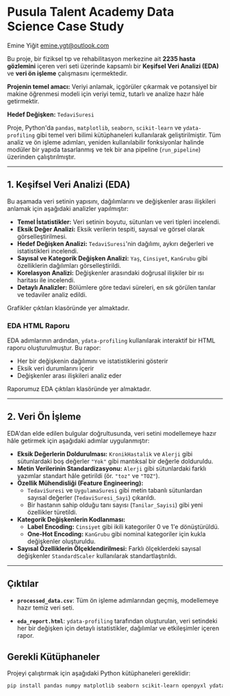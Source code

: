  
# Pusula Talent Academy Data Science Case Study
Emine Yiğit
emine.ygt@outlook.com

Bu proje, bir fiziksel tıp ve rehabilitasyon merkezine ait **2235 hasta gözlemini** içeren veri seti üzerinde kapsamlı bir **Keşifsel Veri Analizi (EDA)** ve **veri ön işleme** çalışmasını içermektedir.  

**Projenin temel amacı:** Veriyi anlamak, içgörüler çıkarmak ve potansiyel bir makine öğrenmesi modeli için veriyi temiz, tutarlı ve analize hazır hâle getirmektir.

**Hedef Değişken:** `TedaviSuresi`

Proje, Python'da `pandas`, `matplotlib`, `seaborn`, `scikit-learn` ve `ydata-profiling` gibi temel veri bilimi kütüphaneleri kullanılarak geliştirilmiştir. Tüm analiz ve ön işleme adımları, yeniden kullanılabilir fonksiyonlar halinde modüler bir yapıda tasarlanmış ve tek bir ana pipeline (`run_pipeline`) üzerinden çalıştırılmıştır.

---

## 1. Keşifsel Veri Analizi (EDA)

Bu aşamada veri setinin yapısını, dağılımlarını ve değişkenler arası ilişkileri anlamak için aşağıdaki analizler yapılmıştır:

- **Temel İstatistikler:** Veri setinin boyutu, sütunları ve veri tipleri incelendi.  
- **Eksik Değer Analizi:** Eksik verilerin tespiti, sayısal ve görsel olarak görselleştirilmesi.  
- **Hedef Değişken Analizi:** `TedaviSuresi`'nin dağılımı, aykırı değerleri ve istatistikleri incelendi.  
- **Sayısal ve Kategorik Değişken Analizi:** `Yaş`, `Cinsiyet`, `KanGrubu` gibi özelliklerin dağılımları görselleştirildi.  
- **Korelasyon Analizi:** Değişkenler arasındaki doğrusal ilişkiler bir ısı haritası ile incelendi.  
- **Detaylı Analizler:** Bölümlere göre tedavi süreleri, en sık görülen tanılar ve tedaviler analiz edildi.

Grafikler çıktıları klasöründe yer almaktadır.

### EDA HTML Raporu
EDA adımlarının ardından, `ydata-profiling` kullanılarak interaktif bir HTML raporu oluşturulmuştur. Bu rapor:

- Her bir değişkenin dağılımını ve istatistiklerini gösterir  
- Eksik veri durumlarını içerir  
- Değişkenler arası ilişkileri analiz eder  

Raporumuz EDA çıktıları klasöründe yer almaktadır.

---

## 2. Veri Ön İşleme

EDA'dan elde edilen bulgular doğrultusunda, veri setini modellemeye hazır hâle getirmek için aşağıdaki adımlar uygulanmıştır:

- **Eksik Değerlerin Doldurulması:** `KronikHastalik` ve `Alerji` gibi sütunlardaki boş değerler `"Yok"` gibi mantıksal bir değerle dolduruldu.  
- **Metin Verilerinin Standardizasyonu:** `Alerji` gibi sütunlardaki farklı yazımlar standart hâle getirildi (ör. `"toz"` ve `"TOZ"`).  
- **Özellik Mühendisliği (Feature Engineering):**  
  - `TedaviSuresi` ve `UygulamaSuresi` gibi metin tabanlı sütunlardan sayısal değerler (`TedaviSuresi_Sayi`) çıkarıldı.  
  - Bir hastanın sahip olduğu tanı sayısı (`Tanilar_Sayisi`) gibi yeni özellikler türetildi.  
- **Kategorik Değişkenlerin Kodlanması:**  
  - **Label Encoding:** `Cinsiyet` gibi ikili kategoriler 0 ve 1'e dönüştürüldü.  
  - **One-Hot Encoding:** `KanGrubu` gibi nominal kategoriler için kukla değişkenler oluşturuldu.  
- **Sayısal Özelliklerin Ölçeklendirilmesi:** Farklı ölçeklerdeki sayısal değişkenler `StandardScaler` kullanılarak standartlaştırıldı.  

---

##  Çıktılar

- **`processed_data.csv`**: Tüm ön işleme adımlarından geçmiş, modellemeye hazır temiz veri seti.

- **`eda_report.html`**: `ydata-profiling` tarafından oluşturulan, veri setindeki her bir değişken için detaylı istatistikler, dağılımlar ve etkileşimler içeren  rapor.

##  Gerekli Kütüphaneler

Projeyi çalıştırmak için aşağıdaki Python kütüphaneleri gereklidir:

```bash
pip install pandas numpy matplotlib seaborn scikit-learn openpyxl ydata-profiling


